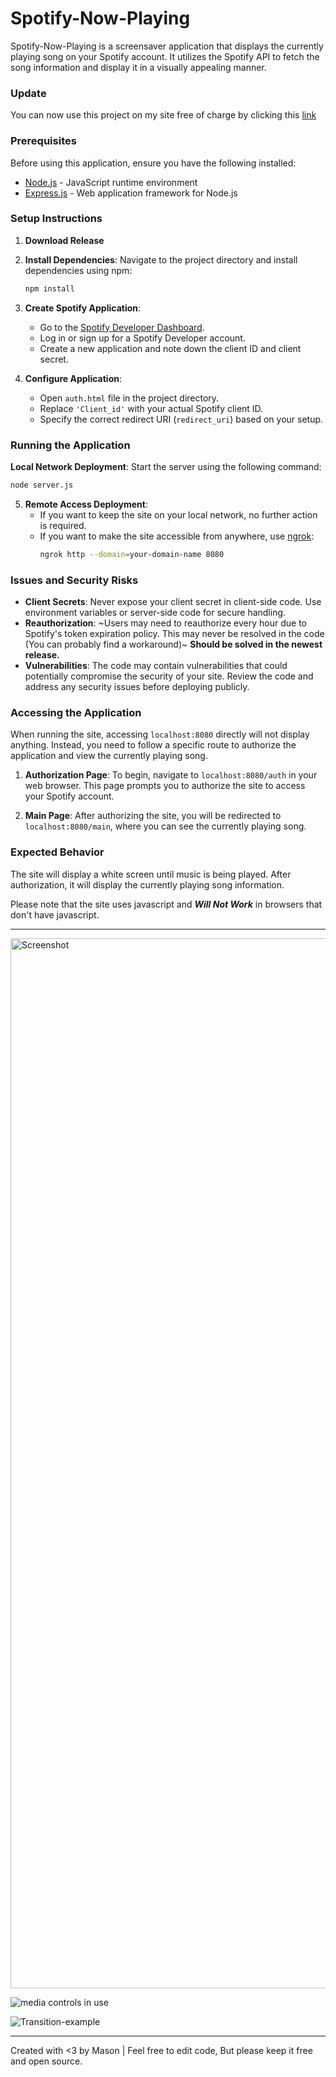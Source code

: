# Spotify-Now-Playing
Spotify-Now-Playing is a screensaver application that displays the currently playing song on your Spotify account. It utilizes the Spotify API to fetch the song information and display it in a visually appealing manner.

### Update
You can now use this project on my site free of charge by clicking this [link](https://11ason.space/nowplaying/auth)

### Prerequisites

Before using this application, ensure you have the following installed:

- [Node.js](https://nodejs.org) - JavaScript runtime environment
- [Express.js](https://expressjs.com/) - Web application framework for Node.js

### Setup Instructions

1. **Download Release**

2. **Install Dependencies**: Navigate to the project directory and install dependencies using npm:
   ```bash
   npm install
   ```

3. **Create Spotify Application**:
   - Go to the [Spotify Developer Dashboard](https://developer.spotify.com/dashboard/applications).
   - Log in or sign up for a Spotify Developer account.
   - Create a new application and note down the client ID and client secret.

4. **Configure Application**:
   - Open `auth.html` file in the project directory.
   - Replace `'Client_id'` with your actual Spotify client ID.
   - Specify the correct redirect URI (`redirect_uri`) based on your setup.

### Running the Application

 **Local Network Deployment**: Start the server using the following command:
  ```bash
  node server.js
  ```

5. **Remote Access Deployment**:
   - If you want to keep the site on your local network, no further action is required.
   - If you want to make the site accessible from anywhere, use [ngrok](https://ngrok.com/):
     ```bash
     ngrok http --domain=your-domain-name 8080
     ```

### Issues and Security Risks

- **Client Secrets**: Never expose your client secret in client-side code. Use environment variables or server-side code for secure handling.
- **Reauthorization**: ~Users may need to reauthorize every hour due to Spotify's token expiration policy. This may never be resolved in the code (You can probably find a workaround)~ **Should be solved in the newest release.**
- **Vulnerabilities**: The code may contain vulnerabilities that could potentially compromise the security of your site. Review the code and address any security issues before deploying publicly.

### Accessing the Application

When running the site, accessing `localhost:8080` directly will not display anything. Instead, you need to follow a specific route to authorize the application and view the currently playing song.

1. **Authorization Page**: To begin, navigate to `localhost:8080/auth` in your web browser. This page prompts you to authorize the site to access your Spotify account.

2. **Main Page**: After authorizing the site, you will be redirected to `localhost:8080/main`, where you can see the currently playing song.


### Expected Behavior

The site will display a white screen until music is being played. After authorization, it will display the currently playing song information.

Please note that the site uses javascript and ***Will Not Work*** in browsers that don't have javascript.

---

<img width="1680" alt="Screenshot" src="https://github.com/11ason/Spotify-Now-Playing/assets/146950994/2d4e8cdc-a574-4f6f-802a-7081d92c56a4">

![media controls in use](https://github.com/11ason/Spotify-Now-Playing/assets/146950994/46cb9ac9-e97c-4813-ba60-862b79569f0a)

![Transition-example](https://github.com/11ason/Spotify-Now-Playing/assets/146950994/d85ae2be-5e38-49f2-8554-04502fba2c6d)

---
Created with <3 by Mason | Feel free to edit code, But please keep it free and open source.
